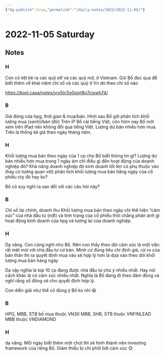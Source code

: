 ```yaml
---
{"dg-publish":true,"permalink":"/daily-notes/2022/2022-11-05/"}
---
```


# 2022-11-05 Saturday

## Notes

### H

Con có liệt kê ra các quỹ etf và các quỹ mở, ở Vietnam. Gửi Bố đọc qua để biết thêm về khái niệm chỉ số và các quỹ ở Vn dò theo chỉ số nào

https://kool.casa/notes/yrx5ic5g0xjxt8o7cixwh74/

### B

Giá đóng cửa hpg, thời gian & mua/bán.
Hình sau Bố gởi phân tích khối lượng mua (xanh)/bán (đỏ)
Trên iP Bố cài tiếng Việt, còn hôm nay Bố mới xem trên iPad nên không đổi qua tiếng Việt. Lượng dư bán nhiều hơn mua.
Trên là thống kê giá theo ngày tháng năm.

### H

Khối lượng mua bán theo ngày của 1 cp cho Bố biết thông tin gì? Lượng dư bán nhiều hơn mua trong 1 ngày ám chỉ điều gì đến hoạt động của doanh nghiệp đó? Khả năng doanh nghiệp đó kinh doanh tốt lên có phụ thuộc vào (hay có tương quan với) phân tích khối lượng mua bán hằng ngày của cổ phiếu cty đó hay ko?

Bố có suy nghĩ ra sao đối với các câu hỏi này?

### B

Chỉ số tài chính, doanh thu
Khối lượng mua bán theo ngày chỉ thể hiện “cảm xúc” của nhà đầu tư (nđt) và tình trạng của cổ phiếu thôi chẳng phản ánh gì hoạt động kinh doanh của hpg và tương lai của doanh nghiệp.

### H

Dạ vâng. Con cũng nghĩ như Bố. Nên con thấy theo dõi cảm xúc là một việc rất mệt mỏi với nhà đầu tư cơ bản. Mình cứ đúng tiêu chí định giá, rủi ro của bản thân thì ra quyết định mua vào sẽ hợp lý hơn là dựa vào theo dõi khối lượng mua bán hàng ngày

Dạ vậy nghĩa là top 10 cp đang được nhà đầu tư chú ý nhiều nhất. Hay nói cách khác là có cảm xúc nhiều nhất. Nghĩa là Bố đang đi theo đám đông và nghĩ rằng số đông sẽ cho quyết định hợp lý.

Con diễn giải như thế có đúng ý Bố ko nhỉ 😆

### B

HPG, MBB, STB bố mua thuộc VN30
MBB, SHB, STB thuộc VNFINLEAD
MBB thuộc VNDIAMOND

### H

dạ vâng. Mỗi ngày biết thêm một chút thì sẽ hình thành nên investing framework của riêng Bố. Giảm thiểu bị chi phối bởi cảm xúc 😊